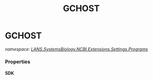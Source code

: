 ﻿---
title: GCHOST
---

# GCHOST
_namespace: [LANS.SystemsBiology.NCBI.Extensions.Settings.Programs](N-LANS.SystemsBiology.NCBI.Extensions.Settings.Programs.html)_





### Properties

#### SDK


